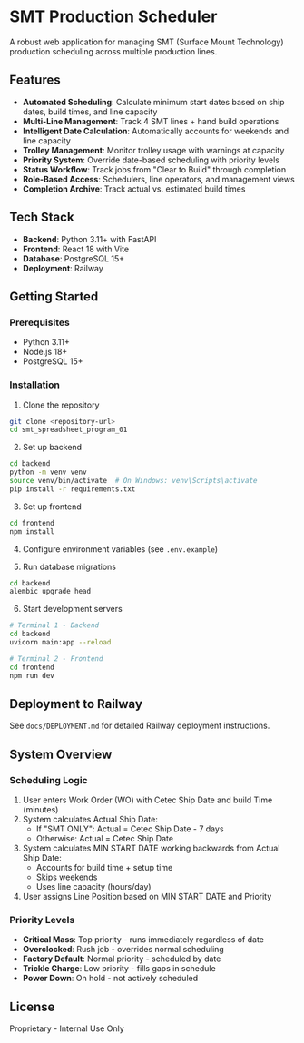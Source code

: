 # SMT Production Scheduler

A robust web application for managing SMT (Surface Mount Technology) production scheduling across multiple production lines.

## Features

- **Automated Scheduling**: Calculate minimum start dates based on ship dates, build times, and line capacity
- **Multi-Line Management**: Track 4 SMT lines + hand build operations
- **Intelligent Date Calculation**: Automatically accounts for weekends and line capacity
- **Trolley Management**: Monitor trolley usage with warnings at capacity
- **Priority System**: Override date-based scheduling with priority levels
- **Status Workflow**: Track jobs from "Clear to Build" through completion
- **Role-Based Access**: Schedulers, line operators, and management views
- **Completion Archive**: Track actual vs. estimated build times

## Tech Stack

- **Backend**: Python 3.11+ with FastAPI
- **Frontend**: React 18 with Vite
- **Database**: PostgreSQL 15+
- **Deployment**: Railway

## Getting Started

### Prerequisites

- Python 3.11+
- Node.js 18+
- PostgreSQL 15+

### Installation

1. Clone the repository
```bash
git clone <repository-url>
cd smt_spreadsheet_program_01
```

2. Set up backend
```bash
cd backend
python -m venv venv
source venv/bin/activate  # On Windows: venv\Scripts\activate
pip install -r requirements.txt
```

3. Set up frontend
```bash
cd frontend
npm install
```

4. Configure environment variables (see `.env.example`)

5. Run database migrations
```bash
cd backend
alembic upgrade head
```

6. Start development servers
```bash
# Terminal 1 - Backend
cd backend
uvicorn main:app --reload

# Terminal 2 - Frontend
cd frontend
npm run dev
```

## Deployment to Railway

See `docs/DEPLOYMENT.md` for detailed Railway deployment instructions.

## System Overview

### Scheduling Logic

1. User enters Work Order (WO) with Cetec Ship Date and build Time (minutes)
2. System calculates Actual Ship Date:
   - If "SMT ONLY": Actual = Cetec Ship Date - 7 days
   - Otherwise: Actual = Cetec Ship Date
3. System calculates MIN START DATE working backwards from Actual Ship Date:
   - Accounts for build time + setup time
   - Skips weekends
   - Uses line capacity (hours/day)
4. User assigns Line Position based on MIN START DATE and Priority

### Priority Levels

- **Critical Mass**: Top priority - runs immediately regardless of date
- **Overclocked**: Rush job - overrides normal scheduling
- **Factory Default**: Normal priority - scheduled by date
- **Trickle Charge**: Low priority - fills gaps in schedule
- **Power Down**: On hold - not actively scheduled

## License

Proprietary - Internal Use Only




